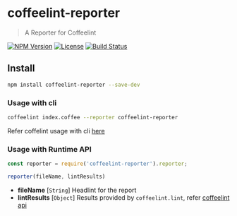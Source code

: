 # coffeelint-reporter

> A Reporter for Coffeelint

[![NPM Version](https://img.shields.io/npm/v/coffeelint-reporter.svg)](https://www.npmjs.com/package/coffeelint-reporter)
[![License](https://img.shields.io/npm/l/coffeelint-reporter.svg)](https://github.com/sibiraj-s/coffeelint-reporter/blob/master/LICENSE)
[![Build Status](https://travis-ci.com/sibiraj-s/coffeelint-reporter.svg?branch=master)](https://travis-ci.com/sibiraj-s/coffeelint-reporter)

## Install

```bash
npm install coffeelint-reporter --save-dev
```

### Usage with cli

```bash
coffeelint index.coffee --reporter coffeelint-reporter
```

Refer coffelint usage with cli [here](http://www.coffeelint.org/#usage)

### Usage with Runtime API

```js
const reporter = require('coffeelint-reporter').reporter;

reporter(fileName, lintResults)
```

- **fileName** [`String`] Headlint for the report
- **lintResults** [`Object`] Results provided by `coffeelint.lint`, refer [coffeelint api](http://www.coffeelint.org/#api)
